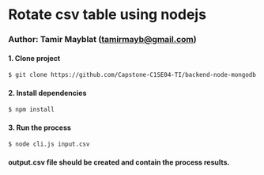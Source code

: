 # Rotate csv table using nodejs

### Author: Tamir Mayblat (tamirmayb@gmail.com)

#### 1. Clone project

```bash
$ git clone https://github.com/Capstone-C1SE04-TI/backend-node-mongodb.git
```

#### 2. Install dependencies

```bash
$ npm install
```

#### 3. Run the process
```bash
$ node cli.js input.csv
```

#### output.csv file should be created and contain the process results. 
